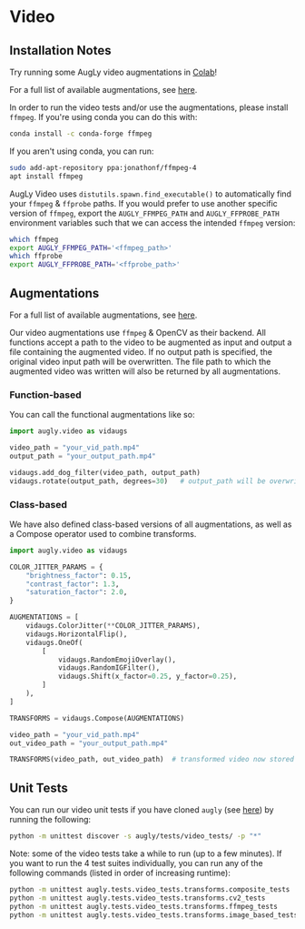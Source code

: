 # Video

## Installation Notes

Try running some AugLy video augmentations in [Colab](https://colab.research.google.com/github/facebookresearch/AugLy/blob/main/examples/AugLy_video.ipynb)!

For a full list of available augmentations, see [here](__init__.py).

In order to run the video tests and/or use the augmentations, please install `ffmpeg`. If you're using conda you can do this with:
```bash
conda install -c conda-forge ffmpeg
```

If you aren't using conda, you can run:
```bash
sudo add-apt-repository ppa:jonathonf/ffmpeg-4
apt install ffmpeg
```

AugLy Video uses `distutils.spawn.find_executable()` to automatically find your `ffmpeg` & `ffprobe` paths. If you would prefer to use another specific version of `ffmpeg`, export the `AUGLY_FFMPEG_PATH` and `AUGLY_FFPROBE_PATH` environment variables such that we can access the intended `ffmpeg` version:
```bash
which ffmpeg
export AUGLY_FFMPEG_PATH='<ffmpeg_path>'
which ffprobe
export AUGLY_FFPROBE_PATH='<ffprobe_path>'
```

## Augmentations

For a full list of available augmentations, see [here](__init__.py).

Our video augmentations use `ffmpeg` & OpenCV as their backend. All functions accept a path to the video to be augmented as input and output a file containing the augmented video. If no output path is specified, the original video input path will be overwritten. The file path to which the augmented video was written will also be returned by all augmentations.

### Function-based

You can call the functional augmentations like so:
```python
import augly.video as vidaugs

video_path = "your_vid_path.mp4"
output_path = "your_output_path.mp4"

vidaugs.add_dog_filter(video_path, output_path)
vidaugs.rotate(output_path, degrees=30)   # output_path will be overwritten
```

### Class-based

We have also defined class-based versions of all augmentations, as well as a Compose operator used to combine transforms.
```python
import augly.video as vidaugs

COLOR_JITTER_PARAMS = {
    "brightness_factor": 0.15,
    "contrast_factor": 1.3,
    "saturation_factor": 2.0,
}

AUGMENTATIONS = [
    vidaugs.ColorJitter(**COLOR_JITTER_PARAMS),
    vidaugs.HorizontalFlip(),
    vidaugs.OneOf(
        [
            vidaugs.RandomEmojiOverlay(),
            vidaugs.RandomIGFilter(),
            vidaugs.Shift(x_factor=0.25, y_factor=0.25),
        ]
    ),
]

TRANSFORMS = vidaugs.Compose(AUGMENTATIONS)

video_path = "your_vid_path.mp4"
out_video_path = "your_output_path.mp4"

TRANSFORMS(video_path, out_video_path)  # transformed video now stored in `out_video_path`
```

## Unit Tests

You can run our video unit tests if you have cloned `augly` (see [here](../../README.md)) by running the following:
```bash
python -m unittest discover -s augly/tests/video_tests/ -p "*"
```

Note: some of the video tests take a while to run (up to a few minutes). If you want to run the 4 test suites individually, you can run any of the following commands (listed in order of increasing runtime):
```bash
python -m unittest augly.tests.video_tests.transforms.composite_tests
python -m unittest augly.tests.video_tests.transforms.cv2_tests
python -m unittest augly.tests.video_tests.transforms.ffmpeg_tests
python -m unittest augly.tests.video_tests.transforms.image_based_tests
```
